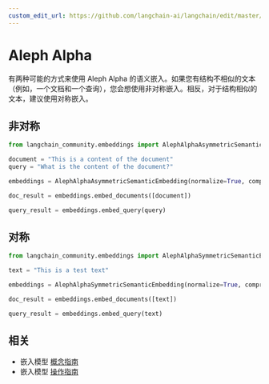 ```yaml
---
custom_edit_url: https://github.com/langchain-ai/langchain/edit/master/docs/docs/integrations/text_embedding/aleph_alpha.ipynb
---
```


# Aleph Alpha

有两种可能的方式来使用 Aleph Alpha 的语义嵌入。如果您有结构不相似的文本（例如，一个文档和一个查询），您会想使用非对称嵌入。相反，对于结构相似的文本，建议使用对称嵌入。

## 非对称


```python
from langchain_community.embeddings import AlephAlphaAsymmetricSemanticEmbedding
```


```python
document = "This is a content of the document"
query = "What is the content of the document?"
```


```python
embeddings = AlephAlphaAsymmetricSemanticEmbedding(normalize=True, compress_to_size=128)
```


```python
doc_result = embeddings.embed_documents([document])
```


```python
query_result = embeddings.embed_query(query)
```

## 对称

```python
from langchain_community.embeddings import AlephAlphaSymmetricSemanticEmbedding
```

```python
text = "This is a test text"
```

```python
embeddings = AlephAlphaSymmetricSemanticEmbedding(normalize=True, compress_to_size=128)
```

```python
doc_result = embeddings.embed_documents([text])
```

```python
query_result = embeddings.embed_query(text)
```

## 相关

- 嵌入模型 [概念指南](/docs/concepts/#embedding-models)
- 嵌入模型 [操作指南](/docs/how_to/#embedding-models)